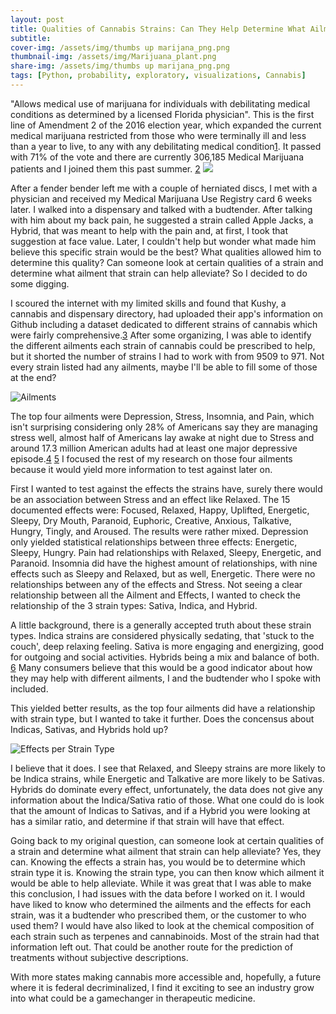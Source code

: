 ```yaml
---
layout: post
title: Qualities of Cannabis Strains: Can They Help Determine What Ailments They Can Alleviate?
subtitle: 
cover-img: /assets/img/thumbs up marijana_png.png
thumbnail-img: /assets/img/Marijuana_plant.png
share-img: /assets/img/thumbs up marijana_png.png
tags: [Python, probability, exploratory, visualizations, Cannabis]
---
```


"Allows medical use of marijuana for individuals with debilitating medical conditions as determined by a licensed Florida physician". This is the first line of Amendment 2 of the 2016 election year, which expanded the current medical marijuana restricted from those who were terminally ill and less than a year to live, to any with any debilitating medical condition[1](https://en.wikipedia.org/wiki/2016_Florida_Amendment_2). It passed with 71% of the vote and there are currently 306,185 Medical Marijuana patients and I joined them this past summer.
 [2](https://www.mpp.org/issues/medical-marijuana/state-by-state-medical-marijuana-laws/medical-marijuana-patient-numbers/)
![](https://i.imgur.com/71As2dK.jpg)

After a fender bender left me with a couple of herniated discs, I met with a physician and received my Medical Marijuana Use Registry card 6 weeks later. I walked into a dispensary and talked with a budtender. After talking with him about my back pain, he suggested a strain called Apple Jacks, a Hybrid, that was meant to help with the pain and, at first, I took that suggestion at face value. Later, I couldn't help but wonder what made him believe this specific strain would be the best? What qualities allowed him to determine this quality? Can someone look at certain qualities of a strain and determine what ailment that strain can help alleviate? So I decided to do some digging.

I scoured the internet with my limited skills and found that Kushy, a cannabis and dispensary directory, had uploaded their app's information on Github including a dataset dedicated to different strains of cannabis which were fairly comprehensive.[3](https://github.com/kushyapp/cannabis-dataset) After some organizing, I was able to identify the different ailments each strain of cannabis could be prescribed to help, but it shorted the number of strains I had to work with from 9509 to 971. Not every strain listed had any ailments, maybe I'll be able to fill some of those at the end?

![Ailments](https://i.imgur.com/bT7Nh7x.png)

The top four ailments were Depression, Stress, Insomnia, and Pain, which isn't surprising considering only 28% of Americans say they are managing stress well, almost half of Americans lay awake at night due to Stress and around 17.3 million American adults had at least one major depressive episode.[4](https://www.apa.org/news/press/releases/2007/10/stress) [5](https://www.nimh.nih.gov/health/statistics/major-depression.shtml) I focused the rest of my research on those four ailments because it would yield more information to test against later on.

First I wanted to test against the effects the strains have, surely there would be an association between Stress and an effect like Relaxed. The 15 documented effects were: Focused, Relaxed, Happy, Uplifted, Energetic, Sleepy, Dry Mouth, Paranoid, Euphoric, Creative, Anxious, Talkative, Hungry, Tingly, and Aroused. The results were rather mixed. Depression only yielded statistical relationships between three effects: Energetic, Sleepy, Hungry. Pain had relationships with Relaxed, Sleepy, Energetic, and Paranoid. Insomnia did have the highest amount of relationships, with nine effects such as Sleepy and Relaxed, but as well, Energetic. There were no relationships between any of the effects and Stress. Not seeing a clear relationship between all the Ailment and Effects, I wanted to check the relationship of the 3 strain types: Sativa, Indica, and Hybrid.

A little background, there is a generally accepted truth about these strain types. Indica strains are considered physically sedating, that 'stuck to the couch', deep relaxing feeling. Sativa is more engaging and energizing, good for outgoing and social activities. Hybrids being a mix and balance of both. [6](https://www.leafly.com/news/cannabis-101/sativa-indica-and-hybrid-differences-between-cannabis-types) Many consumers believe that this would be a good indicator about how they may help with different ailments, I and the budtender who I spoke with included. 

This yielded better results, as the top four ailments did have a relationship with strain type, but I wanted to take it further. Does the concensus about Indicas, Sativas, and Hybrids hold up? 

![Effects per Strain Type](https://i.imgur.com/9uBMg3S.png)

I believe that it does. I see that Relaxed, and Sleepy strains are more likely to be Indica strains, while Energetic and Talkative are more likely to be Sativas. Hybrids do dominate every effect, unfortunately, the data does not give any information about the Indica/Sativa ratio of those. What one could do is look that the amount of Indicas to Sativas, and if a Hybrid you were looking at has a similar ratio, and determine if that strain will have that effect.

Going back to my original question, can someone look at certain qualities of a strain and determine what ailment that strain can help alleviate? Yes, they can. Knowing the effects a strain has, you would be to determine which strain type it is. Knowing the strain type, you can then know which ailment it would be able to help alleviate. While it was great that I was able to make this conclusion, I had issues with the data before I worked on it. I would have liked to know who determined the ailments and the effects for each strain, was it a budtender who prescribed them, or the customer to who used them? I would have also liked to look at the chemical composition of each strain such as terpenes and cannabinoids. Most of the strain had that information left out. That could be another route for the prediction of treatments without subjective descriptions.

With more states making cannabis more accessible and, hopefully, a future where it is federal decriminalized, I find it exciting to see an industry grow into what could be a gamechanger in therapeutic medicine.
